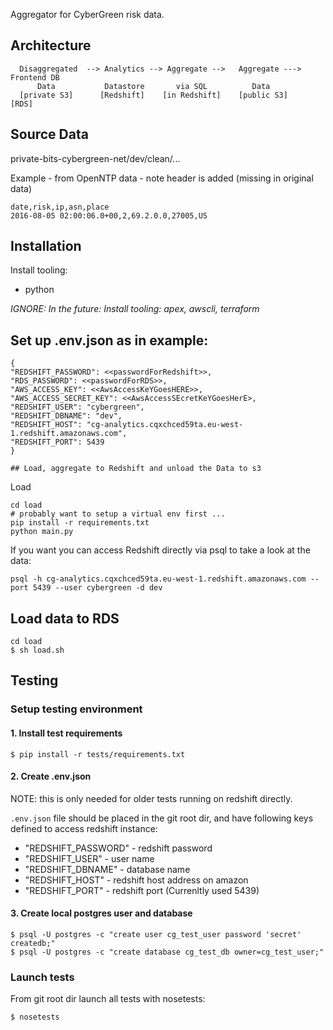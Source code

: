 Aggregator for CyberGreen risk data.

## Architecture

```
  Disaggregated  --> Analytics --> Aggregate -->   Aggregate ---> Frontend DB
      Data           Datastore       via SQL          Data
  [private S3]      [Redshift]    [in Redshift]    [public S3]       [RDS]
```

## Source Data

private-bits-cybergreen-net/dev/clean/...

Example - from OpenNTP data - note header is added (missing in original data)

```
date,risk,ip,asn,place
2016-08-05 02:00:06.0+00,2,69.2.0.0,27005,US
```

## Installation

Install tooling:

* python

*IGNORE: In the future: Install tooling: apex, awscli, terraform*

## Set up .env.json as in example:

```
{
"REDSHIFT_PASSWORD": <<passwordForRedshift>>,
"RDS_PASSWORD": <<passwordForRDS>>, 
"AWS_ACCESS_KEY": <<AwsAccessKeYGoesHERE>>,
"AWS_ACCESS_SECRET_KEY": <<AwsAccessSEcretKeYGoesHerE>,
"REDSHIFT_USER": "cybergreen",
"REDSHIFT_DBNAME": "dev",
"REDSHIFT_HOST": "cg-analytics.cqxchced59ta.eu-west-1.redshift.amazonaws.com",
"REDSHIFT_PORT": 5439
}

## Load, aggregate to Redshift and unload the Data to s3

```

Load
```
cd load
# probably want to setup a virtual env first ...
pip install -r requirements.txt
python main.py
```

If you want you can access Redshift directly via psql to take a look at the data:

```
psql -h cg-analytics.cqxchced59ta.eu-west-1.redshift.amazonaws.com --port 5439 --user cybergreen -d dev
```
## Load data to RDS

```
cd load
$ sh load.sh
```

## Testing

### Setup testing environment

#### 1. Install test requirements

```
$ pip install -r tests/requirements.txt
```

#### 2. Create .env.json

NOTE: this is only needed for older tests running on redshift directly.

`.env.json` file should be placed in the git root dir, and have following keys defined to
access redshift instance:

* "REDSHIFT_PASSWORD" - redshift password
* "REDSHIFT_USER" - user name
* "REDSHIFT_DBNAME" - database name
* "REDSHIFT_HOST" - redshift host address on amazon
* "REDSHIFT_PORT" - redshift port (Currenltly used 5439)

#### 3. Create local postgres user and database

```
$ psql -U postgres -c "create user cg_test_user password 'secret' createdb;"
$ psql -U postgres -c "create database cg_test_db owner=cg_test_user;"
```

### Launch tests

From git root dir launch all tests with nosetests:

```
$ nosetests
```